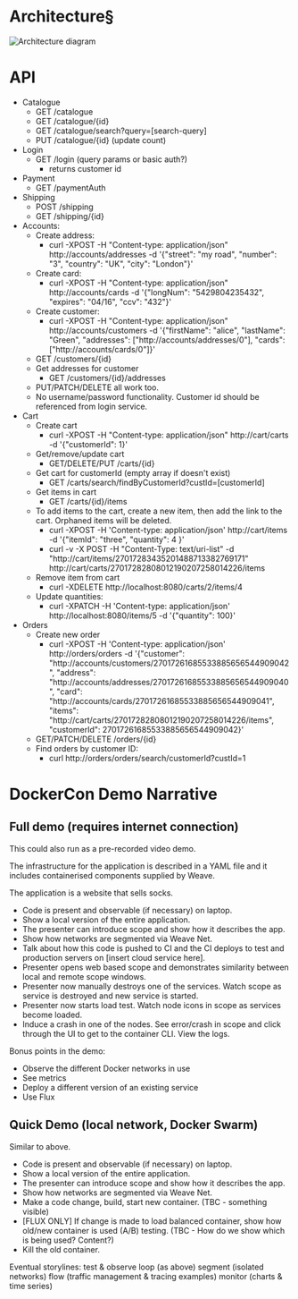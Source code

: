 # Architecture§
![Architecture diagram](https://github.com/ContainerSolutions/weaveDemo/raw/master/docs/images/Architecture.png "Architecture")

# API
- Catalogue
    - GET /catalogue
    - GET /catalogue/{id}
    - GET /catalogue/search?query=[search-query]
    - PUT /catalogue/{id} (update count)
- Login
    - GET /login (query params or basic auth?)
        - returns customer id
- Payment
    - GET /paymentAuth
- Shipping
    - POST /shipping
    - GET /shipping/{id}
- Accounts:
    - Create address:
        - curl -XPOST -H "Content-type: application/json" http://accounts/addresses -d '{"street": "my road", "number": "3", "country": "UK", "city": "London"}'
    - Create card: 
        - curl -XPOST -H "Content-type: application/json" http://accounts/cards -d '{"longNum": "5429804235432", "expires": "04/16", "ccv": "432"}'
    - Create customer:
        - curl -XPOST -H "Content-type: application/json" http://accounts/customers -d '{"firstName": "alice", "lastName": "Green", "addresses": ["http://accounts/addresses/0"], "cards": ["http://accounts/cards/0"]}'
    - GET /customers/{id}
    - Get addresses for customer
        - GET /customers/{id}/addresses
    - PUT/PATCH/DELETE all work too.
    - No username/password functionality. Customer id should be referenced from login service.
- Cart
    - Create cart    
        - curl -XPOST -H "Content-type: application/json" http://cart/carts -d '{"customerId": 1}' 
    - Get/remove/update cart
        - GET/DELETE/PUT /carts/{id}
    - Get cart for customerId (empty array if doesn't exist)
        - GET /carts/search/findByCustomerId?custId=[customerId]
    - Get items in cart
        - GET /carts/{id}/items
    - To add items to the cart, create a new item, then add the link to the cart. Orphaned items will be deleted.
        - curl -XPOST -H 'Content-type: application/json' http://cart/items -d '{"itemId": "three", "quantity": 4 }'    
        - curl -v -X POST -H "Content-Type: text/uri-list" -d "http://cart/items/27017283435201488713382769171" http://cart/carts/27017282808012190207258014226/items
    - Remove item from cart
        - curl -XDELETE http://localhost:8080/carts/2/items/4
    - Update quantities:
        - curl -XPATCH -H 'Content-type: application/json' http://localhost:8080/items/5 -d '{"quantity": 100}'
- Orders
    - Create new order
        - curl -XPOST -H 'Content-type: application/json' http://orders/orders -d '{"customer": "http://accounts/customers/27017261685533885656544909042", "address": "http://accounts/addresses/27017261685533885656544909040", "card": "http://accounts/cards/27017261685533885656544909041", "items": "http://cart/carts/27017282808012190207258014226/items", "customerId": 27017261685533885656544909042}'
    - GET/PATCH/DELETE /orders/{id}
    - Find orders by customer ID:
        - curl http://orders/orders/search/customerId?custId=1

# DockerCon Demo Narrative
## Full demo (requires internet connection)
This could also run as a pre-recorded video demo.

The infrastructure for the application is described in a YAML file and it includes containerised components supplied by Weave.

The application is a website that sells socks.

* Code is present and observable (if necessary) on laptop.
* Show a local version of the entire application.
* The presenter can introduce scope and show how it describes the app.
* Show how networks are segmented via Weave Net.
* Talk about how this code is pushed to CI and the CI deploys to test and production servers on [insert cloud service here].
* Presenter opens web based scope and demonstrates similarity between local and remote scope windows.
* Presenter now manually destroys one of the services. Watch scope as service is destroyed and new service is started.
* Presenter now starts load test. Watch node icons in scope as services become loaded.
* Induce a crash in one of the nodes. See error/crash in scope and click through the UI to get to the container CLI. View the logs.

Bonus points in the demo:
* Observe the different Docker networks in use
* See metrics
* Deploy a different version of an existing service
* Use Flux

## Quick Demo (local network, Docker Swarm)
Similar to above.
* Code is present and observable (if necessary) on laptop.
* Show a local version of the entire application.
* The presenter can introduce scope and show how it describes the app.
* Show how networks are segmented via Weave Net.
* Make a code change, build, start new container. (TBC - something visible)
* [FLUX ONLY] If change is made to load balanced container, show how old/new container is used (A/B) testing. (TBC - How do we show which is being used? Content?)
* Kill the old container.


Eventual storylines: 
test & observe loop (as above)
segment (isolated networks)
flow (traffic management & tracing examples) 
monitor (charts & time series)
